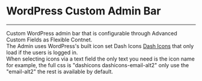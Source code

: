 # WordPress Custom Admin Bar
---
Custom WordPress admin bar that is configurable through Advanced Custom Fields as Flexible Contnet.\
The Admin uses WordPress's built icon set Dash Icons [Dash Icons](https://developer.wordpress.org/resource/dashicons/) that only load if the users is logged in.\
When selecting icons via a text field the only text you need is the icon name for example, the full css is "dashicons dashicons-email-alt2" only use the "email-alt2" the rest is
available by default. 
